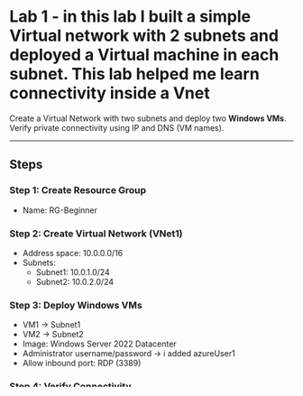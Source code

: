 # Lab 1 - in this lab I built a simple Virtual network with 2 subnets and deployed a Virtual machine in each subnet. This lab helped me learn connectivity inside a Vnet 

Create a Virtual Network with two subnets and deploy two **Windows VMs**. Verify private connectivity using IP and DNS (VM names).

---

## Steps

### Step 1: Create Resource Group
- Name: RG-Beginner

### Step 2: Create Virtual Network (VNet1)
- Address space: 10.0.0.0/16
- Subnets:
  - Subnet1: 10.0.1.0/24
  - Subnet2: 10.0.2.0/24

### Step 3: Deploy Windows VMs
- VM1 → Subnet1
- VM2 → Subnet2
- Image: Windows Server 2022 Datacenter
- Administrator username/password -> i added azureUser1
- Allow inbound port: RDP (3389)

### Step 4: Verify Connectivity
1. From your PC → connect to VM1 using RDP and its **Public IP**.
2. Inside VM1 → open Command Prompt.
3. Get VM2's private IP from Azure Portal.
4. Ping VM2's private IP:
  - ping <VM2_Private_IP>
  
5. Ping VM2 by hostname (Azure DNS):
   - ping VM2
   
Note: Windows blocks ping by default. You must enable ICMP Echo Request on VM2 or Turn off windows firewall(not recommended) for VM2 and VM2

---

## results
- VM1 connects via RDP.
- VM1 can ping VM2 using its private IP and VM name after enabling ICMP inbound rule on VM2.
